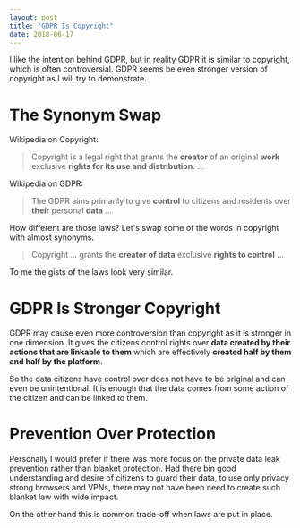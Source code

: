 ```yaml
---
layout: post
title: "GDPR Is Copyright"
date: 2018-06-17
---
```


I like the intention behind GDPR, but in reality GDPR it is similar to copyright, which is often controversial. GDPR seems be even stronger version of copyright as I will try to demonstrate.

# The Synonym Swap

Wikipedia on Copyright:
> Copyright is a legal right that grants the __creator__ of an original __work__ exclusive __rights for its use and distribution__. ...
 
Wikipedia on GDPR:
> The GDPR aims primarily to give __control__ to citizens and residents over __their__ personal __data__ ...

How different are those laws? Let's swap some of the words in copyright with almost synonyms.

> Copyright ... grants the __creator of data__ exclusive __rights to control__ ...

To me the gists of the laws look very similar.

# GDPR Is Stronger Copyright

GDPR may cause even more controversion than copyright as it is stronger in one dimension. It gives the citizens control rights over __data created by their actions that are linkable to them__ which are effectively __created half by them and half by the platform__.

So the data citizens have control over does not have to be original and can even be unintentional. It is enough that the data comes from some action of the citizen and can be linked to them.

# Prevention Over Protection

Personally I would prefer if there was more focus on the private data leak prevention rather than blanket protection. Had there bin good understanding and desire of citizens to guard their data, to use only privacy strong browsers and VPNs, there may not have been need to create such blanket law with wide impact.

On the other hand this is common trade-off when laws are put in place.
